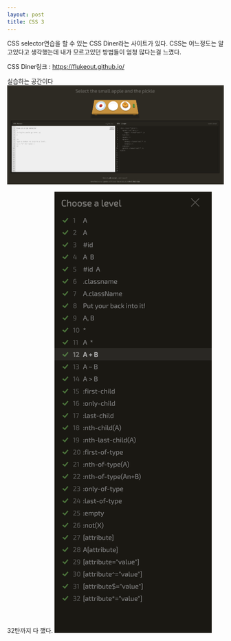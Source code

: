 ```yaml
---
layout: post
title: CSS 3
---
```



CSS selector연습을 할 수 있는 CSS Diner라는 사이트가 있다.
CSS는 어느정도는 알고있다고 생각했는데 내가 모르고있던 방법들이 엄청 많다는걸 느꼈다.


CSS Diner링크 : https://flukeout.github.io/






실습하는 공간이다
<img src="../images/css1-1.png"  />


32탄까지 다 깼다.
<img src="../images/css1-2.png"  />